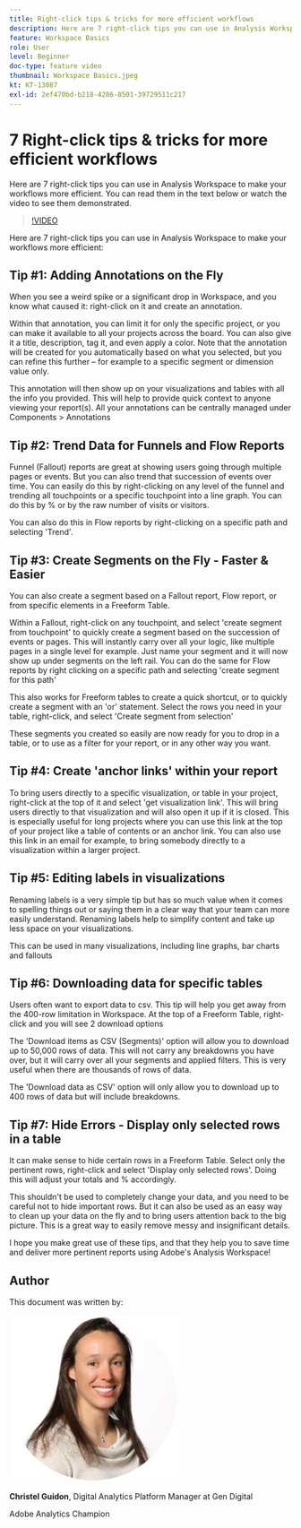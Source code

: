 ```yaml
---
title: Right-click tips & tricks for more efficient workflows
description: Here are 7 right-click tips you can use in Analysis Workspace to make your workflows more efficient.
feature: Workspace Basics
role: User
level: Beginner
doc-type: feature video
thumbnail: Workspace Basics.jpeg
kt: KT-13087
exl-id: 2ef470bd-b218-4286-8501-39729511c217
---
```

# 7 Right-click tips & tricks for more efficient workflows

Here are 7 right-click tips you can use in Analysis Workspace to make your workflows more efficient. You can read them in the text below or watch the video to see them demonstrated.

>[!VIDEO](https://video.tv.adobe.com/v/3417736/?quality=12&learn=on) 

Here are 7 right-click tips you can use in Analysis Workspace to make your workflows more efficient: 

## Tip #1: Adding Annotations on the Fly 

When you see a weird spike or a significant drop in Workspace, and you know what caused it: right-click on it and create an annotation.  

Within that annotation, you can limit it for only the specific project, or you can make it available to all your projects across the board. You can also give it a title, description, tag it, and even apply a color. Note that the annotation will be created for you automatically based on what you selected, but you can refine this further – for example to a specific segment or dimension value only. 

This annotation will then show up on your visualizations and tables with all the info you provided. This will help to provide quick context to anyone viewing your report(s). All your annotations can be centrally managed under Components > Annotations  

## Tip #2: Trend Data for Funnels and Flow Reports 

Funnel (Fallout) reports are great at showing users going through multiple pages or events. But you can also trend that succession of events over time. You can easily do this by right-clicking on any level of the funnel and trending all touchpoints or a specific touchpoint into a line graph. You can do this by % or by the raw number of visits or visitors.  

You can also do this in Flow reports by right-clicking on a specific path and selecting 'Trend'.  

## Tip #3: Create Segments on the Fly - Faster & Easier  

You can also create a segment based on a Fallout report, Flow report, or from specific elements in a Freeform Table.  

Within a Fallout, right-click on any touchpoint, and select 'create segment from touchpoint' to quickly create a segment based on the succession of events or pages. This will instantly carry over all your logic, like multiple pages in a single level for example. Just name your segment and it will now show up under segments on the left rail. You can do the same for Flow reports by right clicking on a specific path and selecting 'create segment for this path' 

This also works for Freeform tables to create a quick shortcut, or to quickly create a segment with an 'or' statement. Select the rows you need in your table, right-click, and select 'Create segment from selection' 

These segments you created so easily are now ready for you to drop in a table, or to use as a filter for your report, or in any other way you want. 

## Tip #4: Create 'anchor links' within your report 

To bring users directly to a specific visualization, or table in your project, right-click at the top of it and select 'get visualization link'. This will bring users directly to that visualization and will also open it up if it is closed. This is especially useful for long projects where you can use this link at the top of your project like a table of contents or an anchor link. You can also use this link in an email for example, to bring somebody directly to a visualization within a larger project.  

## Tip #5: Editing labels in visualizations 

Renaming labels is a very simple tip but has so much value when it comes to spelling things out or saying them in a clear way that your team can more easily understand. Renaming labels help to simplify content and take up less space on your visualizations.  

This can be used in many visualizations, including line graphs, bar charts and fallouts 

## Tip #6: Downloading data for specific tables  

Users often want to export data to csv. This tip will help you get away from the 400-row limitation in Workspace. At the top of a Freeform Table, right-click and you will see 2 download options 

The 'Download items as CSV (Segments)' option will allow you to download up to 50,000 rows of data.  This will not carry any breakdowns you have over, but it will carry over all your segments and applied filters. This is very useful when there are thousands of rows of data. 

The 'Download data as CSV' option will only allow you to download up to 400 rows of data but will include breakdowns. 

## Tip #7: Hide Errors - Display only selected rows in a table 

It can make sense to hide certain rows in a Freeform Table. Select only the pertinent rows, right-click and select 'Display only selected rows'. Doing this will adjust your totals and % accordingly.  

This shouldn't be used to completely change your data, and you need to be careful not to hide important rows. But it can also be used as an easy way to clean up your data on the fly and to bring users attention back to the big picture. This is a great way to easily remove messy and insignificant details. 

I hope you make great use of these tips, and that they help you to save time and deliver more pertinent reports using Adobe's Analysis Workspace! 

## Author

This document was written by:

![Christel Guidon](assets/christel-guidon.jpg)

**Christel Guidon**, Digital Analytics Platform Manager at Gen Digital

Adobe Analytics Champion
